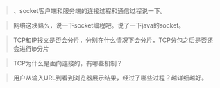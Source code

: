 > 、socket客户端和服务端的连接过程和通信过程说一下。

> 网络这块熟么，说一下socket编程吧。说了一下java的socket。

> TCP和IP报文是否会分片，分别在什么情况下会分片，TCP分包之后是否还会进行ip分片


> TCP为什么是面向连接的，有哪些机制？

> 用户从输入URL到看到浏览器展示结果，经过了哪些过程？越详细越好。


